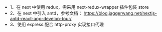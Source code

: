- 1、在 next 中使用 redux，需采用 next-redux-wrapper 插件包装 store
- 2、在 next 中引入 antd，参考文档：
  https://blog.jaggerwang.net/nextjs-antd-react-app-develop-tour/
- 3、使用 express 配合 http-proxy 实现接口代理
